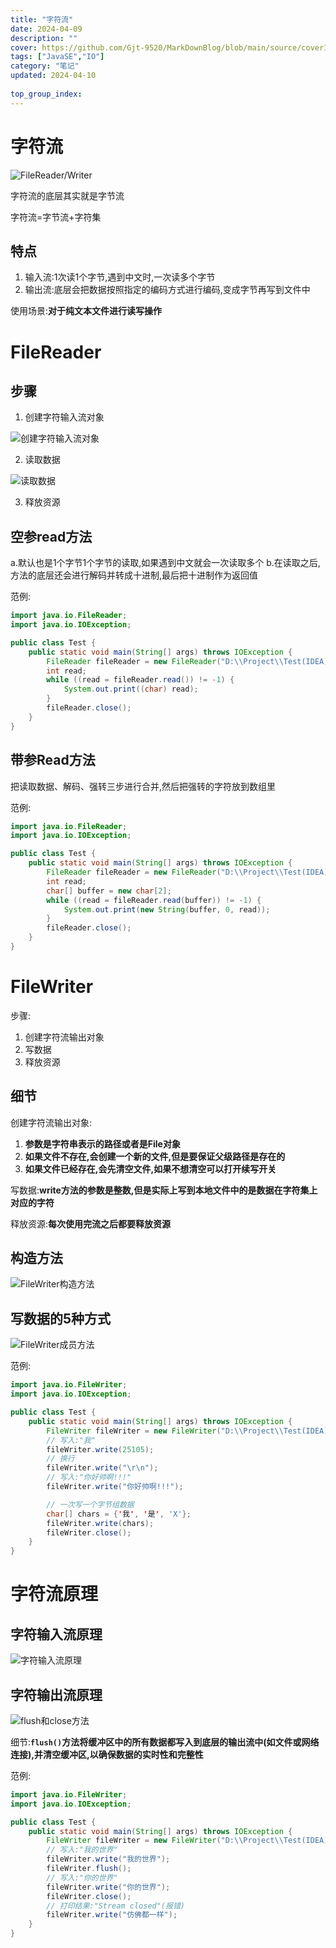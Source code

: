 ```yaml
---
title: "字符流"
date: 2024-04-09
description: ""
cover: https://github.com/Gjt-9520/MarkDownBlog/blob/main/source/coverImages/Aimage-135/Aimage118.jpg?raw=true
tags: ["JavaSE","IO"]
category: "笔记"
updated: 2024-04-10
 
top_group_index: 
---
```


# 字符流

![FileReader/Writer](../images/字符流File.png)

字符流的底层其实就是字节流

字符流=字节流+字符集

## 特点

1. 输入流:1次读1个字节,遇到中文时,一次读多个字节            
2. 输出流:底层会把数据按照指定的编码方式进行编码,变成字节再写到文件中

使用场景:**对于纯文本文件进行读写操作**

# FileReader

## 步骤

1. 创建字符输入流对象

![创建字符输入流对象](../images/创建字符输入流对象.png)

2. 读取数据

![读取数据](../images/读取数据.png)

3. 释放资源

## 空参read方法                 
a.默认也是1个字节1个字节的读取,如果遇到中文就会一次读取多个
b.在读取之后,方法的底层还会进行解码并转成十进制,最后把十进制作为返回值 

范例:

```java
import java.io.FileReader;
import java.io.IOException;

public class Test {
    public static void main(String[] args) throws IOException {
        FileReader fileReader = new FileReader("D:\\Project\\Test(IDEA)\\a.txt");
        int read;
        while ((read = fileReader.read()) != -1) {
            System.out.print((char) read);
        }
        fileReader.close();
    }
}
```

## 带参Read方法

把读取数据、解码、强转三步进行合并,然后把强转的字符放到数组里

范例:

```java
import java.io.FileReader;
import java.io.IOException;

public class Test {
    public static void main(String[] args) throws IOException {
        FileReader fileReader = new FileReader("D:\\Project\\Test(IDEA)\\a.txt");
        int read;
        char[] buffer = new char[2];
        while ((read = fileReader.read(buffer)) != -1) {
            System.out.print(new String(buffer, 0, read));
        }
        fileReader.close();
    }
}
```

# FileWriter

步骤:
1. 创建字符流输出对象
2. 写数据
3. 释放资源   

## 细节

创建字符流输出对象:                  
1. **参数是字符串表示的路径或者是File对象**
2. **如果文件不存在,会创建一个新的文件,但是要保证父级路径是存在的**
3. **如果文件已经存在,会先清空文件,如果不想清空可以打开续写开关**

写数据:**write方法的参数是整数,但是实际上写到本地文件中的是数据在字符集上对应的字符**

释放资源:**每次使用完流之后都要释放资源**

## 构造方法

![FileWriter构造方法](../images/FileWriter构造方法.png)

## 写数据的5种方式

![FileWriter成员方法](../images/FileWriter成员方法.png)

范例:

```java
import java.io.FileWriter;
import java.io.IOException;

public class Test {
    public static void main(String[] args) throws IOException {
        FileWriter fileWriter = new FileWriter("D:\\Project\\Test(IDEA)\\a.txt", true);
        // 写入:"我"
        fileWriter.write(25105);
        // 换行
        fileWriter.write("\r\n");
        // 写入:"你好帅啊!!!"
        fileWriter.write("你好帅啊!!!");

        // 一次写一个字节组数据
        char[] chars = {'我', '是', 'X'};
        fileWriter.write(chars);
        fileWriter.close();
    }
}
```

# 字符流原理

## 字符输入流原理

![字符输入流原理](../images/字符输入流原理.png)

## 字符输出流原理

![flush和close方法](../images/flush和close方法.png)

细节:**`flush()`方法将缓冲区中的所有数据都写入到底层的输出流中(如文件或网络连接),并清空缓冲区,以确保数据的实时性和完整性**

范例:

```java
import java.io.FileWriter;
import java.io.IOException;

public class Test {
    public static void main(String[] args) throws IOException {
        FileWriter fileWriter = new FileWriter("D:\\Project\\Test(IDEA)\\a.txt", true);
        // 写入:"我的世界"
        fileWriter.write("我的世界");
        fileWriter.flush();
        // 写入:"你的世界"
        fileWriter.write("你的世界");
        fileWriter.close();
        // 打印结果:"Stream closed"(报错)
        fileWriter.write("仿佛都一样");
    }
}
```